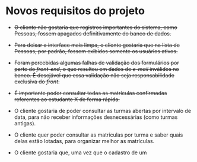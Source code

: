 # Novos requisitos do projeto

-   ~~O cliente não gostaria que registros importantes do sistema, como Pessoas, fossem apagados definitivamente do banco de dados.~~

-   ~~Para deixar a interface mais limpa, o cliente gostaria que na lista de Pessoas, por padrão, fossem exibidos somente os usuários ativos.~~

-   ~~Foram percebidas algumas falhas de validação dos formulários por parte do _front-end_, o que resultou em dados de _e-mail_ inválidos no banco. É desejável que essa validação não seja responsabilidade exclusiva do _front_.~~

-   ~~É importante poder consultar todas as matrículas confirmadas referentes ao estudante X de forma rápida.~~

-   O cliente gostaria de poder consultar as turmas abertas por intervalo de data, para não receber informações desnecessárias (como turmas antigas).

-   O cliente quer poder consultar as matrículas por turma e saber quais delas estão lotadas, para organizar melhor as matrículas.

-   O cliente gostaria que, uma vez que o cadastro de um
